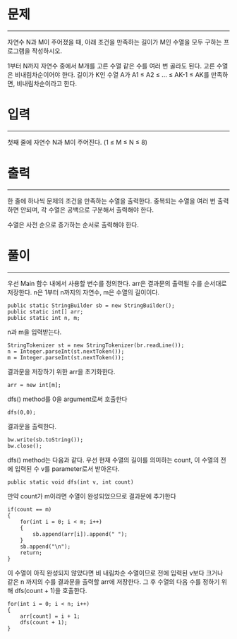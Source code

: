 # 문제

---

자연수 N과 M이 주어졌을 때, 아래 조건을 만족하는 길이가 M인 수열을 모두 구하는 프로그램을 작성하시오.

1부터 N까지 자연수 중에서 M개를 고른 수열
같은 수를 여러 번 골라도 된다.
고른 수열은 비내림차순이어야 한다.
길이가 K인 수열 A가 A1 ≤ A2 ≤ ... ≤ AK-1 ≤ AK를 만족하면, 비내림차순이라고 한다.

# 입력

---

첫째 줄에 자연수 N과 M이 주어진다. (1 ≤ M ≤ N ≤ 8)

# 출력

---

한 줄에 하나씩 문제의 조건을 만족하는 수열을 출력한다. 중복되는 수열을 여러 번 출력하면 안되며, 각 수열은 공백으로 구분해서 출력해야 한다.

수열은 사전 순으로 증가하는 순서로 출력해야 한다.


# 풀이

----

우선 Main 함수 내에서 사용할 변수를 정의한다.
arr은 결과문의 출력될 수를 순서대로 저장한다. n은 1부터 n까지의 자연수,
m은 수열의 길이이다.

    public static StringBuilder sb = new StringBuilder();
    public static int[] arr;
    public static int n, m;

n과 m을 입력받는다.

    StringTokenizer st = new StringTokenizer(br.readLine());
    n = Integer.parseInt(st.nextToken());
    m = Integer.parseInt(st.nextToken());

결과문을 저장하기 위한 arr을 초기화한다.

    arr = new int[m];

dfs() method를 0을 argument로써 호출한다

    dfs(0,0);

결과문을 출력한다.

    bw.write(sb.toString());
    bw.close();

dfs() method는 다음과 같다. 우선 현재 수열의 길이를 의미하는 count,
이 수열의 전에 입력된 수 v를 parameter로서 받아온다.

    public static void dfs(int v, int count)

만약 count가 m이라면 수열이 완성되었으므로 결과문에 추가한다

    if(count == m)
    {
        for(int i = 0; i < m; i++)
        {
            sb.append(arr[i]).append(" ");
        }
        sb.append("\n");
        return;
    }

이 수열이 아직 완성되지 않았다면 비 내림차순 수열이므로 전에 입력된 v보다 크거나 같은 n 까지의 수를
결과문을 출력할 arr에 저장한다. 그 후 수열의 다음 수를 정하기 위해 dfs(count + 1)을 호출한다.

    for(int i = 0; i < n; i++)
    {
        arr[count] = i + 1;
        dfs(count + 1);
    }

    